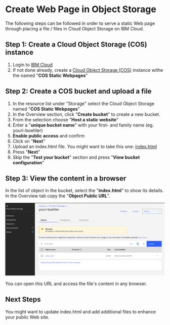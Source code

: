 # Create Web Page in Object Storage

The following steps can be followed in order to serve a static Web page through placing a file / files in Cloud Object Storage on IBM Cloud.

## Step 1: Create a Cloud Object Storage (COS) instance
1. Login to [IBM Cloud](https://cloud.ibm.com/login) 
2. If not done already, create a [Cloud Object Storage (COS)](https://cloud.ibm.com/objectstorage) instance withe the named "**COS Static Webpages**"

## Step 2: Create a COS bucket and upload a file

1.  In the resource list under "Storage" select the Cloud Object Storage named "**COS Static Webpages**"
2.  In the Overview section, click "**Create bucket**" to create a new bucket.
3.  From the selection choose "**Host a static website**"
4.  Enter a "**unique bucket name**" with your first- and family name (eg. youri-boehler)
5.  **Enable public access** and confirm
6.  Click on "**Next**"
7.  Upload an index.html file. You might want to take this one: [index.html](index.html)
8.  Press "**Next**"
9. Skip the "**Test your bucket**" section and press "**View bucket configuration**"

## Step 3: View the content in a browser

In the list of object in the bucket, select the "**index.html**" to show its details. In the Overview tab copy the "**Object Public URL**".

![alt text](image.png)

You can open this URL and access the file's content in any browser.

## Next Steps

You might want to update index.html and add additional files to enhance your public Web site.
